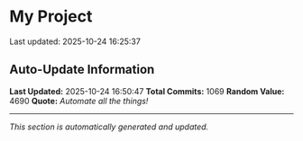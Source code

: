 # My Project


Last updated: 2025-10-24 16:25:37




















































































































































































































































































































































































































































































































































































































































































































































































































































































































































































































































































































































































































































































































































































































































































































## Auto-Update Information

**Last Updated:** 2025-10-24 16:50:47
**Total Commits:** 1069
**Random Value:** 4690
**Quote:** _Automate all the things!_

---
_This section is automatically generated and updated._